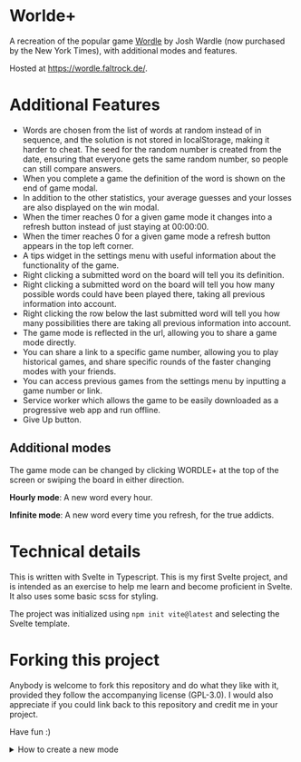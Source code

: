 # Worlde+

A recreation of the popular game [Wordle](https://www.nytimes.com/games/wordle/) by Josh Wardle (now purchased by the New York Times), with additional modes and features.

Hosted at https://wordle.faltrock.de/.

# Additional Features
- Words are chosen from the list of words at random instead of in sequence, and the solution is not stored in localStorage, making it harder to cheat. The seed for the random number is created from the date, ensuring that everyone gets the same random number, so people can still compare answers.
- When you complete a game the definition of the word is shown on the end of game modal.
- In addition to the other statistics, your average guesses and your losses are also displayed on the win modal.
- When the timer reaches 0 for a given game mode it changes into a refresh button instead of just staying at 00:00:00.
- When the timer reaches 0 for a given game mode a refresh button appears in the top left corner.
- A tips widget in the settings menu with useful information about the functionality of the game.
- Right clicking a submitted word on the board will tell you its definition.
- Right clicking a submitted word on the board will tell you how many possible words could have been played there, taking all previous information into account.
- Right clicking the row below the last submitted word will tell you how many possibilities there are taking all previous information into account.
- The game mode is reflected in the url, allowing you to share a game mode directly.
- You can share a link to a specific game number, allowing you to play historical games, and share specific rounds of the faster changing modes with your friends.
- You can access previous games from the settings menu by inputting a game number or link.
- Service worker which allows the game to be easily downloaded as a progressive web app and run offline.
- Give Up button.

## Additional modes
The game mode can be changed by clicking WORDLE+ at the top of the screen or swiping the board in either direction.

**Hourly mode**: A new word every hour.

**Infinite mode**: A new word every time you refresh, for the true addicts.

# Technical details
This is written with Svelte in Typescript. This is my first Svelte project, and is intended as an exercise to help me learn and become proficient in Svelte. It also uses some basic scss for styling.

The project was initialized using `npm init vite@latest` and selecting the Svelte template.

# Forking this project
Anybody is welcome to fork this repository and do what they like with it, provided they follow the accompanying license (GPL-3.0).
I would also appreciate if you could link back to this repository and credit me in your project.

Have fun :)

<details>
<summary>How to create a new mode</summary>

- Add the mode name to the **end** of the GameMode enum in `enums.ts`
- Add a case for that mode in the newSeed function in `utils.ts`
- Add a ModeData object to the modeData modes array in `utils.ts`
</details>
